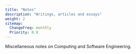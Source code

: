 ```yaml
---
title: "Notes"
description: "Writings, articles and essays"
weight: 2
sitemap:
  ChangeFreq: monthly
  Priority: 0.9
---
```


Miscellaneous notes on Computing and Software Engineering.
